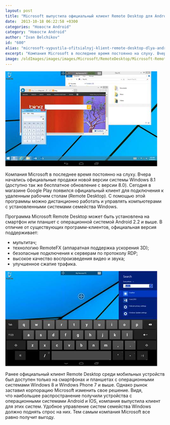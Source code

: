 ```yaml
---
layout: post
title: "Microsoft выпустила официальный клиент Remote Desktop для Android"
date:  2013-10-18 06:22:58 +0300
categories: "Новости Android"
category: "Новости Android"
author: "Ivan Belchikov"
id: "600"
alias: "microsoft-vypustila-ofitsialnyj-klient-remote-desktop-dlya-android"
excerpt: "Компания Microsoft в последнее время постоянно на слуху. Вчера начались официальные продажи новой версии системы Windows 8.1 (доступно так же бесплатное обновление с версии 8.0). Сегодня в магазине Google Play появился официальный клиент для подключения к удаленным рабочим столам (Remote Desktop). С помощью этой программы можно дистанционно работать и управлять компьютерами с установленными системами семейства Windows."
image: /oldImages/images/images/Microsoft/RemoteDesktop/Microsoft-Remote-Desktop.jpg
---
```

<img src="/oldImages/images/images/Microsoft/RemoteDesktop/Microsoft-Remote-Desktop.jpg" alt="Microsoft Remote Desktop для Android" />

Компания Microsoft в последнее время постоянно на слуху. Вчера начались официальные продажи новой версии системы Windows 8.1 (доступно так же бесплатное обновление с версии 8.0). Сегодня в магазине Google Play появился официальный клиент для подключения к удаленным рабочим столам (Remote Desktop). С помощью этой программы можно дистанционно работать и управлять компьютерами с установленными системами семейства Windows.


Программа Microsoft Remote Desktop может быть установлена на смартфон или планшет с операционной системой Android 2.2 и выше. В отличие от существующих программ-клиентов, официальная версия поддерживает:

<ul>
<li>мультитач;</li>
<li>технологию RemoteFX (аппаратная поддержка ускорения 3D);</li>
<li>безопасные подключения к серверам по протоколу RDP;</li>
<li>высокое качество воспроизведения видео и звука;</li>
<li>улучшенное сжатие трафика.</li>
</ul>
<img src="/oldImages/images/images/Microsoft/RemoteDesktop/Microsoft-Remote-Desktop-1.jpg" alt="Управление системой Windows из Android" />

Ранее официальный клиент Remote Desktop среди мобильных устройств был доступен только на смартфонах и планшетах с операционными системами Windows 8 и Windows Phone 7 и выше. Однако рынок заставил корпорацию Microsoft изменить свое решение. Видя, что наибольшее распространение получили устройства с операционными системами Android и IOS, компания выпустила клиент для этих систем. Удобное управление систем семейства Windows должно поднять спрос на них. Тем самым компания Microsoft все равно получит выгоду.

 
